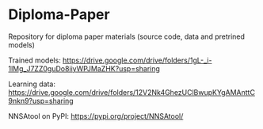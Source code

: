 # Diploma-Paper
Repository for diploma paper materials (source code, data and pretrined models)

Trained models: https://drive.google.com/drive/folders/1gL-_i-1lMg_J7ZZ0guDo8iiyWPJMaZHK?usp=sharing

Learning data: https://drive.google.com/drive/folders/12V2Nk4GhezUClBwupKYgAMAnttC9nkn9?usp=sharing

NNSAtool on PyPI: https://pypi.org/project/NNSAtool/
